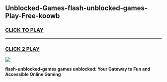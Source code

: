 
## Unblocked-Games-flash-unblocked-games-Play-Free-koowb
<h3>
<a href="https://premium76.site?title=flash-unblocked-games&ref=10A">CLICK TO PLAY</a></h3>
<hr>

<h3>
<a href="https://premium76.site?title=flash-unblocked-games&ref=10A">CLICK 2 PLAY</a>
  
</h3>

<a href="https://premium76.site?title=flash-unblocked-games&ref=10A"><img src="https://clearcache.store/games.png"></a>


**flash-unblocked-games games unblocked: Your Gateway to Fun and Accessible Online Gaming**
